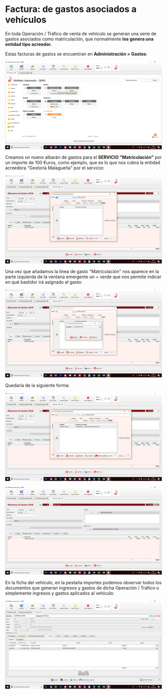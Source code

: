 # Factura: de gastos asociados a vehículos

En toda Operación / Tráfico de venta de vehículo se generan una serie de gastos asociados como matriculación, que normalmente **los genera una entidad tipo acreedor.**

Estas facturas de gastos se encuentran en **Administración &gt; Gastos**:

![](../../.gitbook/assets/image%20%2897%29.png)

Creamos un nuevo albarán de gastos para el **SERVICIO "Matriculación"** por un importe de 100 €uros, como ejemplo, que es lo que nos cobra la entidad acreedora "Gestoría Malagueña" por el servicio:

![](../../.gitbook/assets/image%20%28103%29.png)

Una vez que añadamos la línea de gasto "Matriculación" nos aparece en la parte izquierda de la ventana emergente un + verde que nos permite indicar en qué bastidor irá asignado el gasto:

![](../../.gitbook/assets/image%20%28101%29.png)

Quedaría de la siguiente forma:

![](../../.gitbook/assets/image%20%2845%29.png)

![En la parte inferior del albar&#xE1;n nos aparece la opci&#xF3;n de &quot;Facturar&quot;](../../.gitbook/assets/image%20%2888%29.png)

En la ficha del vehículo, en la pestaña importes podemos observar todos los documentos que generan ingresos y gastos de dicha Operación / Tráfico o simplemente ingresos y gastos aplicados al vehículo:

![](../../.gitbook/assets/image%20%2876%29.png)


